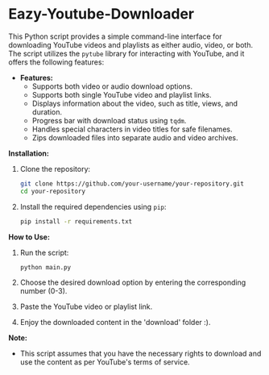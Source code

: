 # Eazy-Youtube-Downloader

This Python script provides a simple command-line interface for downloading YouTube videos and playlists as either audio, video, or both. The script utilizes the `pytube` library for interacting with YouTube, and it offers the following features:

- **Features:**
  - Supports both video or audio download options.
  - Supports both single YouTube video and playlist links.
  - Displays information about the video, such as title, views, and duration.
  - Progress bar with download status using `tqdm`.
  - Handles special characters in video titles for safe filenames.
  - Zips downloaded files into separate audio and video archives.

**Installation:**
1. Clone the repository:
   ```bash
   git clone https://github.com/your-username/your-repository.git
   cd your-repository
   ```

2. Install the required dependencies using `pip`:
   ```bash
   pip install -r requirements.txt
   ```

**How to Use:**
1. Run the script:
   ```bash
   python main.py
   ```

2. Choose the desired download option by entering the corresponding number (0-3).
3. Paste the YouTube video or playlist link.
4. Enjoy the downloaded content in the 'download' folder :).

**Note:**
- This script assumes that you have the necessary rights to download and use the content as per YouTube's terms of service.
